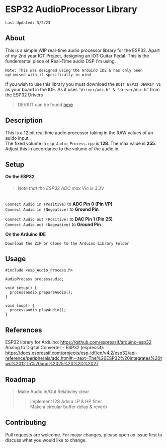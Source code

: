 # ESP32 AudioProcessor Library 

``
Last Updated: 3/2/23
``

## About

This is a simple WIP real-time audio processor library for the ESP32. Apart of my 2nd year IOT Project, designing an IOT Guitar Pedal.
This is the fundemental piece of Real-Time audio DSP i'm using.

``Note: This was designed using the Arduino IDE & has only been optimised with it specifically in mind``


If you wish to use this library you must download the `DOIT ESP32 DEVKIT V1` as your board in the IDE. 
As it uses `"driver/adc.h" & "driver/dac.h"` from the ESP32 Drivers
>DEVKIT can be found [here](https://randomnerdtutorials.com/installing-the-esp32-board-in-arduino-ide-windows-instructions/)

## Description

This is a 12 bit real time audio processor taking in the RAW values of an auido input. <br>
The fixed volume in `esp_Audio_Process.cpp` is **128**. The max value is **255**.
Adjust this in accordance to the volume of the audio in.   

## Setup
__On the ESP32__
>###### Note that the ESP32 ADC max Vin is 3.3V

``Connect Audio in (Positive)`` to __ADC Pin 0 (Pin VP)__  <br>
``Connect Audio in (Negeative)`` to __Ground Pin__ 

``Connect Audio out (Positive)`` to __DAC Pin 1 (Pin 25)__  <br>
``Connect Audio out (Negeative)`` to __Ground Pin__ 

__On the Arduino IDE__

``
Download the ZIP or Clone to the Arduino Library Folder
``

## Usage

```
#include <esp_Audio_Process.h>

AudioProcess processaudio;

void setup() {
  processaudio.prepareAudio();
}

void loop() {
  processaudio.playAudio();
}
```
## References
ESP32 library for Arduino: https://github.com/espressif/arduino-esp32 <br>
Analog to Digital Converter - ESP32 (espressif): https://docs.espressif.com/projects/esp-idf/en/v4.2/esp32/api-reference/peripherals/adc.html#:~:text=The%20ESP32%20integrates%20two%2012,15%20and%2025%20%2D%2027 <br>

## Roadmap
>Make Audio In/Out Relativley clear <br>
>>implement I2S
>Add a LP & HP filter <br>
>Make a circular buffer delay & reverb <br>

## Contributing

Pull requests are welcome. For major changes, please open an issue first
to discuss what you would like to change.
